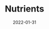 ---
date: 2022-01-31
##
title:    Nutrients 
## Titel der Publikation, beispielweise The Lancet.
##
authors: 'Rahman, N, Ishitsuka, K, Piedvache, A, et al.'
##
status:   default
##
en:
  subtitle:   'Convenience Food Options and Adequacy of Nutrient Intake among School Children during the COVID-19 Pandemic'
  ##
  description: 'The COVID-19 pandemic has caused changes in the family food environment, resulting in more families relying on convenience food options. This study aimed to investigate diet quality by convenience food options (namely instant, frozen, and take-out foods) among Japanese school children during the COVID-19 pandemic. We examined the relationship between the frequency of consumption of convenience food options and nutritional status of the school children. The participants (671 children, 10–14 years old) were chosen to form a nationally representative sample of the Japanese population. Using questionnaires completed by the participants’ guardians, information was collected on the frequency of instant, frozen, and take-out food consumption. Habitual food and nutrient intake were collected using a validated food frequency questionnaire, completed by the children with help from their guardian(s). “Frequent” consumption was defined as consumption of instant, frozen, and/or take-out foods on more than 5 days per week. Using 19 nutrients and their respective dietary reference intake (DRI) values, an index was created to label each child’s nutrient intake as “Adequate”, “Inadequate”, “Excess”, or “Deficient.” Compared to children with non-frequent consumption, school children with frequent instant food consumption had significantly higher rates of inadequate nutrient intake and excess nutrient intake, while school children with frequent take-out food consumption had significantly higher rates of inadequate nutrient intake. There were no significant differences for children with frequent frozen-food intake. These associations did not change when adjusting for sociodemographic factors. Our results suggest that the frequent consumption of instant or take-out foods among school children results in non-adequate nutritional intake.'
  ## 
  tags:    [convenience food, take-out food, diet quality, school children, nutrition, Japan]
## 
de: 
  ##
  subtitle:   'Convenience Food-Optionen und Nährstoffzufuhr bei Schulkindern während der COVID-19-Pandemie'
  ##
  description: 'Die COVID-19-Pandemie hat zu Veränderungen im familiären Ernährungsumfeld geführt, so dass mehr Familien auf Fertiggerichte zurückgreifen. Ziel dieser Studie war es, die Qualität der Ernährung von japanischen Schulkindern während der COVID-19-Pandemie anhand von Fertiggerichten (Instant-, Tiefkühl- und Mitnahmeprodukte) zu untersuchen. Wir untersuchten den Zusammenhang zwischen der Häufigkeit des Konsums von Fertiggerichten und dem Ernährungszustand der Schulkinder. Die Teilnehmer (671 Kinder im Alter von 10-14 Jahren) wurden so ausgewählt, dass sie eine landesweit repräsentative Stichprobe der japanischen Bevölkerung bilden. Mit Hilfe von Fragebögen, die von den Erziehungsberechtigten der Teilnehmer ausgefüllt wurden, wurden Informationen über die Häufigkeit des Konsums von Fertiggerichten, Tiefkühlkost und Speisen zum Mitnehmen gesammelt. Die gewohnheitsmäßige Aufnahme von Lebensmitteln und Nährstoffen wurde mit Hilfe eines validierten Fragebogens zur Häufigkeit des Verzehrs erhoben, den die Kinder mit Unterstützung ihrer Erziehungsberechtigten ausfüllten. "Häufiger" Verzehr wurde definiert als Verzehr von Fertiggerichten, Tiefkühlkost und/oder Speisen zum Mitnehmen an mehr als 5 Tagen pro Woche. Anhand von 19 Nährstoffen und ihren jeweiligen Referenzwerten für die Nährstoffzufuhr (DRI) wurde ein Index erstellt, um die Nährstoffzufuhr jedes Kindes als "ausreichend", "unzureichend", "übermäßig" oder "mangelhaft" einzustufen. Im Vergleich zu Kindern mit nicht häufigem Verzehr von Fertiggerichten wiesen Schulkinder mit häufigem Verzehr von Fertiggerichten signifikant höhere Raten einer unzureichenden Nährstoffaufnahme und einer übermäßigen Nährstoffaufnahme auf, während Schulkinder mit häufigem Verzehr von Fertiggerichten signifikant höhere Raten einer unzureichenden Nährstoffaufnahme aufwiesen. Bei Kindern, die häufig Tiefkühlkost verzehrten, gab es keine signifikanten Unterschiede. Diese Zusammenhänge änderten sich nicht, wenn man sie um soziodemografische Faktoren bereinigte. Unsere Ergebnisse deuten darauf hin, dass der häufige Verzehr von Fertiggerichten oder Speisen zum Mitnehmen bei Schulkindern zu einer unzureichenden Nährstoffzufuhr führt.'
  ## 
  ##
  tags:     [Fertiggerichte, Essen zum Mitnehmen, Qualität der Ernährung, Schulkinder, Ernährung, Japan]
##
group:  "Interventions"
##
credit:      https://doi.org/10.3390/nu14030630
##
## 2020-09-30_10.1038_s41590-020-00808-x.md
---